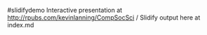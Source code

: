 #slidifydemo 
Interactive presentation at http://rpubs.com/kevinlanning/CompSocSci
/ Slidify output here at index.md
